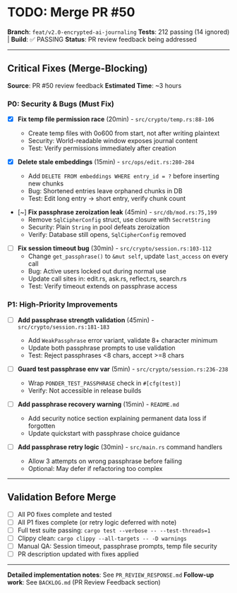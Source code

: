 # TODO: Merge PR #50

**Branch**: `feat/v2.0-encrypted-ai-journaling`
**Tests**: 212 passing (14 ignored) | **Build**: ✅ PASSING
**Status**: PR review feedback being addressed

---

## Critical Fixes (Merge-Blocking)

**Source**: PR #50 review feedback
**Estimated Time**: ~3 hours

### P0: Security & Bugs (Must Fix)

- [x] **Fix temp file permission race** (20min) - `src/crypto/temp.rs:88-106`
  - Create temp files with 0o600 from start, not after writing plaintext
  - Security: World-readable window exposes journal content
  - Test: Verify permissions immediately after creation

- [x] **Delete stale embeddings** (15min) - `src/ops/edit.rs:280-284`
  - Add `DELETE FROM embeddings WHERE entry_id = ?` before inserting new chunks
  - Bug: Shortened entries leave orphaned chunks in DB
  - Test: Edit long entry → short entry, verify chunk count

- [~] **Fix passphrase zeroization leak** (45min) - `src/db/mod.rs:75,199`
  - Remove `SqlCipherConfig` struct, use closure with `SecretString`
  - Security: Plain `String` in pool defeats zeroization
  - Verify: Database still opens, `SqlCipherConfig` removed

- [ ] **Fix session timeout bug** (30min) - `src/crypto/session.rs:103-112`
  - Change `get_passphrase()` to `&mut self`, update `last_access` on every call
  - Bug: Active users locked out during normal use
  - Update call sites in: edit.rs, ask.rs, reflect.rs, search.rs
  - Test: Verify timeout extends on passphrase access

### P1: High-Priority Improvements

- [ ] **Add passphrase strength validation** (45min) - `src/crypto/session.rs:181-183`
  - Add `WeakPassphrase` error variant, validate 8+ character minimum
  - Update both passphrase prompts to use validation
  - Test: Reject passphrases <8 chars, accept >=8 chars

- [ ] **Guard test passphrase env var** (5min) - `src/crypto/session.rs:236-238`
  - Wrap `PONDER_TEST_PASSPHRASE` check in `#[cfg(test)]`
  - Verify: Not accessible in release builds

- [ ] **Add passphrase recovery warning** (15min) - `README.md`
  - Add security notice section explaining permanent data loss if forgotten
  - Update quickstart with passphrase choice guidance

- [ ] **Add passphrase retry logic** (30min) - `src/main.rs` command handlers
  - Allow 3 attempts on wrong passphrase before failing
  - Optional: May defer if refactoring too complex

---

## Validation Before Merge

- [ ] All P0 fixes complete and tested
- [ ] All P1 fixes complete (or retry logic deferred with note)
- [ ] Full test suite passing: `cargo test --verbose -- --test-threads=1`
- [ ] Clippy clean: `cargo clippy --all-targets -- -D warnings`
- [ ] Manual QA: Session timeout, passphrase prompts, temp file security
- [ ] PR description updated with fixes applied

---

**Detailed implementation notes**: See `PR_REVIEW_RESPONSE.md`
**Follow-up work**: See `BACKLOG.md` (PR Review Feedback section)
